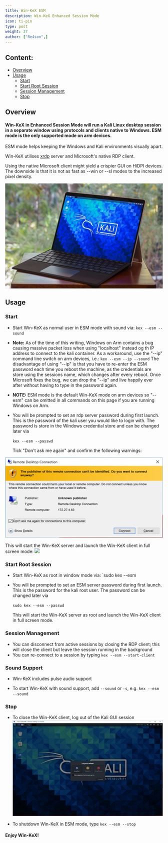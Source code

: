 ```yaml
---
title: Win-KeX ESM
description: Win-KeX Enhanced Session Mode
icon: ti-pin
type: post
weight: 37
author: ["Re4son",]
---
```


## Content:

- [Overview](#overview)
- [Usage](#Usage)
  - [Start](#start)
  - [Start Root Session](#start-root-session)
  - [Session Management](#session-management)
  - [Stop](#stop)

## Overview

#### Win-KeX in Enhanced Session Mode will run a Kali Linux desktop session in a separate window using protocols and clients native to Windows. ESM mode is the only supported mode on arm devices.

ESM mode helps keeping the Windows and Kali environments visually apart.

Win-KeX utilises [xrdp](http://xrdp.org/) server and Microsoft's native RDP client.

Using the native Microsoft client might yield a crispier GUI on HiDPI devices. The downside is that it is not as fast as --win or --sl modes to the increased pixel density.

![](win-kex-esm-arm.png)

## Usage

### Start

- Start Win-KeX as normal user in ESM mode with sound via:
`kex --esm --sound`

- **Note:** As of the time of this writing, Windows on Arm contains a bug causing massive packet loss when using "localhost" instead og th IP address to connect to the kali container. As a workaround, use the "--ip" command line switch on arm devices, i.e.:
`kex --esm --ip --sound`
The disadvantage of using "--ip" is that you have to re-enter the ESM password each time you reboot the machine, as the credentials are store using the sessions name, which changes after every reboot. Once Microsoft fixes the bug, we can drop the "--ip" and live happily ever after without having to type in the password again.

- **NOTE:** ESM mode is the default Win-KeX mode on arm devices so "--esm" can be omitted in all commands on this page if you are running Windows on Arm.

- You will be prompted to set an rdp server password during first launch. This is the password of the kali user you would like to login with. The password is store in the Windows credential store and can be changed later via

  `kex --esm --passwd`

  Tick "Don't ask me again" and confirm the following warnings:

![](RDP-Message-1.png)

  This will start the Win-KeX server and launch the Win-KeX client in full screen mode:
![](win-kex.png)

### Start Root Session

- Start Win-KeX as root in window mode via:
  `sudo kex --esm

- You will be prompted to set an ESM server password during first launch. This is the password for the kali root user. The password can be changed later via

  `sudo kex --esm --passwd`

  This will start the Win-KeX server as root and launch the Win-KeX client in full screen mode.

### Session Management

- You can disconnect from active sessions by closing the RDP client; this will close the client but leave the session running in the background
- You can re-connect to a session by typing
  `kex --esm --start-client`

### Sound Support

- Win-KeX includes pulse audio support

- To start Win-KeX with sound support, add `--sound` or `-s`, e.g.
  `kex --esm --sound`

### Stop

- To close the Win-KeX client, log out of the Kali GUI session
![](win-kex-2.png)

- To shutdown Win-KeX in ESM mode, type
  `kex --esm --stop`

#### Enjoy Win-KeX!
